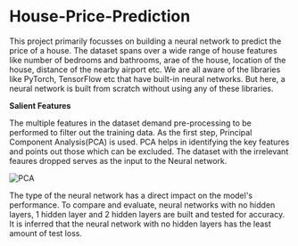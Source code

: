 # House-Price-Prediction

This project primarily focusses on building a neural network to predict the price of a house. The dataset spans over a wide range of house features like number of bedrooms and bathrooms, arae of the house, location of the house, distance of the nearby airport etc. We are all aware of the libraries like PyTorch, TensorFlow etc that have built-in neural networks. But here, a neural network is built from scratch without using any of these libraries.

**Salient Features**

The multiple features in the dataset demand pre-processing to be performed to filter out the training data. As the first step, Principal Component Analysis(PCA) is used. PCA helps in identifying the key features and points out those which can be excluded. The dataset with the irrelevant feaures dropped serves as the input to the Neural network.


![PCA](https://github.com/AishwaryaKoushik/House-Price-Prediction/assets/161193220/96dfe539-40ae-43b7-8945-06ab6eea0936)


The type of the neural network has a direct impact on the model's performance. To compare and evaluate, neural networks with no hidden layers, 1 hidden layer and 2 hidden layers are built and tested for accuracy. It is inferred that the neural network with no hidden layers has the least amount of test loss.
